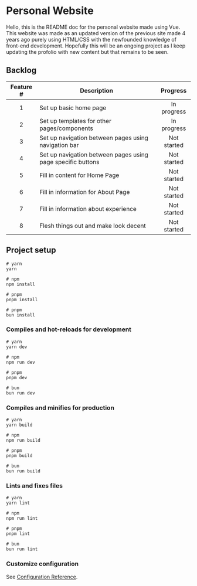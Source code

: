 # Personal Website

Hello, this is the README doc for the personal website made using Vue. This website was made as an updated version of the previous site made 4 years ago purely using HTML/CSS with the newfounded knowledge of front-end development. Hopefully this will be an ongoing project as I keep updating the profolio with new content but that remains to be seen.

## Backlog

| Feature # | Description | Progress |
| :-:       |---          |:-:       |
| 1 | Set up basic home page | In progress |
| 2 | Set up templates for other pages/components | In progress |
| 3 | Set up navigation between pages using navigation bar | Not started |
| 4 | Set up navigation between pages using page specific buttons | Not started |
| 5 | Fill in content for Home Page | Not started |
| 6 | Fill in information for About Page | Not started |
| 7 | Fill in information about experience | Not started |
| 8 | Flesh things out and make look decent | Not started 

## Project setup

```
# yarn
yarn

# npm
npm install

# pnpm
pnpm install

# pnpm
bun install
```

### Compiles and hot-reloads for development

```
# yarn
yarn dev

# npm
npm run dev

# pnpm
pnpm dev

# bun
bun run dev
```

### Compiles and minifies for production

```
# yarn
yarn build

# npm
npm run build

# pnpm
pnpm build

# bun
bun run build
```

### Lints and fixes files

```
# yarn
yarn lint

# npm
npm run lint

# pnpm
pnpm lint

# bun
bun run lint
```

### Customize configuration

See [Configuration Reference](https://vitejs.dev/config/).
